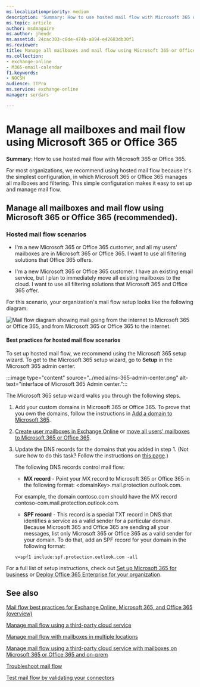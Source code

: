 ```yaml
---
ms.localizationpriority: medium
description: 'Summary: How to use hosted mail flow with Microsoft 365 or Office 365.'
ms.topic: article
author: msdmaguire
ms.author: jhendr
ms.assetid: 24cac303-c8de-474b-a894-e42683db30f1
ms.reviewer: 
title: Manage all mailboxes and mail flow using Microsoft 365 or Office 365
ms.collection: 
- exchange-online
- M365-email-calendar
f1.keywords:
- NOCSH
audience: ITPro
ms.service: exchange-online
manager: serdars

---
```


# Manage all mailboxes and mail flow using Microsoft 365 or Office 365

 **Summary**: How to use hosted mail flow with Microsoft 365 or Office 365.

For most organizations, we recommend using hosted mail flow because it's the simplest configuration, in which Microsoft 365 or Office 365 manages all mailboxes and filtering. This simple configuration makes it easy to set up and manage mail flow.

## Manage all mailboxes and mail flow using Microsoft 365 or Office 365 (recommended).
<a name="BKMK_HostedMailFlow"> </a>

### Hosted mail flow scenarios

- I'm a new Microsoft 365 or Office 365 customer, and all my users' mailboxes are in Microsoft 365 or Office 365. I want to use all filtering solutions that Office 365 offers.

- I'm a new Microsoft 365 or Office 365 customer. I have an existing email service, but I plan to immediately move all existing mailboxes to the cloud. I want to use all filtering solutions that Microsoft 365 and Office 365 offer.

For this scenario, your organization's mail flow setup looks like the following diagram:

![Mail flow diagram showing mail going from the internet to Microsoft 365 or Office 365, and from Microsoft 365 or Office 365 to the internet.](../media/96ec9aca-fa95-4307-a992-479a1ed65e5c.png)

#### Best practices for hosted mail flow scenarios

To set up hosted mail flow, we recommend using the Microsoft 365 setup wizard. To get to the Microsoft 365 setup wizard, go to **Setup** in the Microsoft 365 admin center.

:::image type="content" source="../media/ms-365-admin-center.png" alt-text="interface of Microsoft 365 Admin center.":::

The Microsoft 365 setup wizard walks you through the following steps.

1. Add your custom domains in Microsoft 365 or Office 365. To prove that you own the domains, follow the instructions in [Add a domain to Microsoft 365](/microsoft-365/admin/setup/add-domain).

2. [Create user mailboxes in Exchange Online](../recipients-in-exchange-online/create-user-mailboxes.md) or [move all users' mailboxes to Microsoft 365 or Office 365](../mailbox-migration/mailbox-migration.md).

3. Update the DNS records for the domains that you added in step 1. (Not sure how to do this task? Follow the instructions on [this page](/microsoft-365/admin/get-help-with-domains/create-dns-records-at-any-dns-hosting-provider).)

   The following DNS records control mail flow:

   - **MX record** - Point your MX record to Microsoft 365 or Office 365 in the following format: \<domainKey\>.mail.protection.outlook.com.

   For example, the domain contoso.com should have the MX record contoso-com.mail.protection.outlook.com.

   - **SPF record** - This record is a special TXT record in DNS that identifies a service as a valid sender for a particular domain. Because Microsoft 365 and Office 365 are sending all your messages, list only Microsoft 365 or Office 365 as a valid sender for your domain. To do that, add an SPF record for your domain in the following format:

   ```text
   v=spf1 include:spf.protection.outlook.com -all
   ```

For a full list of setup instructions, check out [Set up Microsoft 365 for business](/microsoft-365/admin/setup/setup) or [Deploy Office 365 Enterprise for your organization](/office365/enterprise/setup-overview-for-enterprises).

## See also
<a name="BKMK_HostedMailFlow"> </a>

[Mail flow best practices for Exchange Online, Microsoft 365, and Office 365 (overview)](mail-flow-best-practices.md)

[Manage mail flow using a third-party cloud service](manage-mail-flow-using-third-party-cloud.md)

[Manage mail flow with mailboxes in multiple locations](manage-mail-flow-for-multiple-locations.md)

[Manage mail flow using a third-party cloud service with mailboxes on Microsoft 365 or Office 365 and on-prem](manage-mail-flow-on-office-365-and-on-prem.md)

[Troubleshoot mail flow](troubleshoot-mail-flow.md)

[Test mail flow by validating your connectors](test-mail-flow.md)